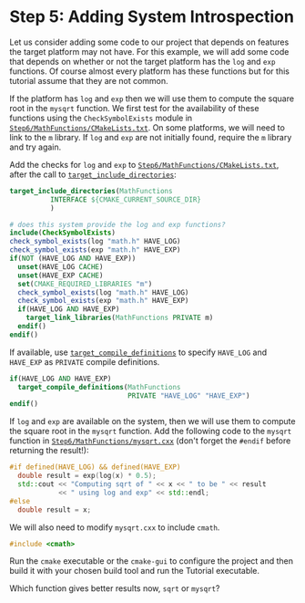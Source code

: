 # Step 5: Adding System Introspection

Let us consider adding some code to our project that depends on features the
target platform may not have. For this example, we will add some code that
depends on whether or not the target platform has the `log` and `exp`
functions. Of course almost every platform has these functions but for this
tutorial assume that they are not common.

If the platform has `log` and `exp` then we will use them to compute the
square root in the `mysqrt` function. We first test for the availability of
these functions using the `CheckSymbolExists` module in
[`Step6/MathFunctions/CMakeLists.txt`](./Step6/MathFunctions/CMakeLists.txt). On some platforms, we will need to link to
the `m` library. If `log` and `exp` are not initially found, require the
`m` library and try again.

Add the checks for `log` and `exp` to [`Step6/MathFunctions/CMakeLists.txt`](./Step6/MathFunctions/CMakeLists.txt),
after the call to [`target_include_directories`](https://cmake.org/cmake/help/latest/command/target_include_directories.html):

```cmake
target_include_directories(MathFunctions
          INTERFACE ${CMAKE_CURRENT_SOURCE_DIR}
          )

# does this system provide the log and exp functions?
include(CheckSymbolExists)
check_symbol_exists(log "math.h" HAVE_LOG)
check_symbol_exists(exp "math.h" HAVE_EXP)
if(NOT (HAVE_LOG AND HAVE_EXP))
  unset(HAVE_LOG CACHE)
  unset(HAVE_EXP CACHE)
  set(CMAKE_REQUIRED_LIBRARIES "m")
  check_symbol_exists(log "math.h" HAVE_LOG)
  check_symbol_exists(exp "math.h" HAVE_EXP)
  if(HAVE_LOG AND HAVE_EXP)
    target_link_libraries(MathFunctions PRIVATE m)
  endif()
endif()
```

If available, use [`target_compile_definitions`](https://cmake.org/cmake/help/latest/command/target_compile_definitions.html) to specify
`HAVE_LOG` and `HAVE_EXP` as `PRIVATE` compile definitions.

```cmake
if(HAVE_LOG AND HAVE_EXP)
  target_compile_definitions(MathFunctions
                             PRIVATE "HAVE_LOG" "HAVE_EXP")
endif()
```

If `log` and `exp` are available on the system, then we will use them to
compute the square root in the `mysqrt` function. Add the following code to
the `mysqrt` function in [`Step6/MathFunctions/mysqrt.cxx`](./Step6/MathFunctions/mysqrt.cxx) (don't forget the
`#endif` before returning the result!):

```C++ standard
#if defined(HAVE_LOG) && defined(HAVE_EXP)
  double result = exp(log(x) * 0.5);
  std::cout << "Computing sqrt of " << x << " to be " << result
            << " using log and exp" << std::endl;
#else
  double result = x;
```

We will also need to modify `mysqrt.cxx` to include `cmath`.

```C++ standard
#include <cmath>
```

Run the `cmake` executable or the `cmake-gui` to configure the project and then build it with your chosen build tool and run the Tutorial executable.

Which function gives better results now, `sqrt` or `mysqrt`?
